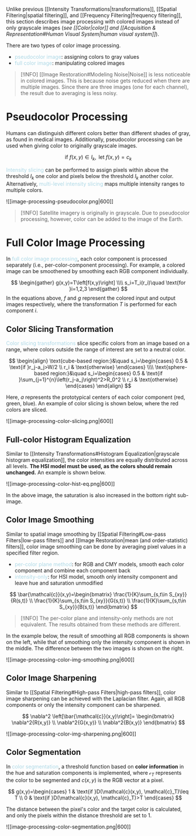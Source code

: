 Unlike previous [[Intensity Transformations|transformations]], [[Spatial Filtering|spatial filtering]], and [[Frequency Filtering|frequency filtering]], this section describes image processing with colored images instead of only grayscale images (*see [[Color|color]] and [[Acquisition & Representation#Human Visual System|human visual system]]*).

There are two types of color image processing.
- <span style = "color:lightblue">pseudocolor image</span>: assigning colors to gray values
- <span style = "color:lightblue">full color image</span>: manipulating colored images

> [!INFO]
> [[Image Restoration#Modeling Noise|Noise]] is less noticeable in colored images. This is because noise gets reduced when there are multiple images. Since there are three images (one for each channel), the result due to averaging is less noisy.

# Pseudocolor Processing
Humans can distinguish different colors better than different shades of gray, as found in medical images. Additionally, pseudocolor processing can be used when giving color to originally grayscale images.

$$\text{if }f(x,y)\in I_k,\text{ let }f(x,y)=c_k$$

<span style = "color:lightblue">Intensity slicing</span> can be performed to assign pixels within above the threshold $I_k$ one color and pixels below the threshold $I_k$ another color. Alternatively, <span style = "color:lightblue">multi-level intensity slicing</span> maps multiple intensity ranges to multiple colors.

![[image-processing-pseudocolor.png|600]]

> [!INFO]
> Satellite imagery is originally in grayscale. Due to pseudocolor processing, however, color can be added to the image of the Earth.

# Full Color Image Processing
In <span style = "color:lightblue">full color image processing</span>, each color component is processed separately (i.e., per-color-component processing). For example, a colored image can be smoothened by smoothing each RGB component individually.

$$
\begin{gather}
	g(x,y)=T\left[f(x,y)\right] \\\\
	s_i=T_i(r_i)\quad \text{for }i=1,2,3
\end{gather}
$$
In the equations above, $f$ and $g$ represent the colored input and output images respectively, where the transformation $T$ is performed for each component $i$.

## Color Slicing Transformation
<span style = "color:lightblue">Color slicing transformations</span> slice specific colors from an image based on a range, where colors outside the range of interest are set to a neutral color.

$$
\begin{align}
	\text{cube-based region:}&\quad
	s_i=\begin{cases}
		0.5 & \text{if }r_j-a_j>W/2 \\
		r_i & \text{otherwise}
	\end{cases} \\\\
	\text{sphere-based region:}&\quad 
	s_i=\begin{cases}
		0.5 & \text{if }\sum_{j=1}^{n}\left(r_j-a_j\right)^2>R_0^2 \\
		r_i & \text{otherwise}
	\end{cases}
\end{align}
$$

Here, $a$ represents the prototypical centers of each color component (red, green, blue). An example of color slicing is shown below, where the red colors are sliced.

![[image-processing-color-slicing.png|600]]

## Full-color Histogram Equalization
Similar to [[Intensity Transformations#Histogram Equalization|grayscale histogram equalization]], the color intensities are equally distributed across all levels. **The HSI model must be used, as the colors should remain unchanged.** An example is shown below.

![[image-processing-color-hist-eq.png|600]]

In the above image, the saturation is also increased in the bottom right sub-image.

## Color Image Smoothing
Similar to spatial image smoothing by [[Spatial Filtering#Low-pass Filters|low-pass filters]] and [[Image Restoration|mean (and order-statistic) filters]], color image smoothing can be done by averaging pixel values in a specified filter region.
- <span style = "color:lightblue">per-color plane method</span>: for RGB and CMY models, smooth each color component and combine each component back
- <span style = "color:lightblue">intensity-only</span>: for HSI model, smooth only intensity component and leave hue and saturation unmodified

$$
\bar{\mathcal{c}}(x,y)=\begin{bmatrix}
	\frac{1}{K}\sum_{s,t\in S_{xy}}{R(s,t)} \\
	\frac{1}{K}\sum_{s,t\in S_{xy}}{G(s,t)} \\
	\frac{1}{K}\sum_{s,t\in S_{xy}}{B(s,t)}
\end{bmatrix}
$$

> [!INFO]
> The per-color plane and intensity-only methods are not equivalent. The results obtained from these methods are different.

In the example below, the result of smoothing all RGB components is shown on the left, while that of smoothing only the intensity component is shown in the middle. The difference between the two images is shown on the right.

![[image-processing-color-img-smoothing.png|600]]

## Color Image Sharpening
Similar to [[Spatial Filtering#High-pass Filters|high-pass filters]], color image sharpening can be achieved with the Laplacian filter. Again, all RGB components or only the intensity component can be sharpened.

$$
\nabla^2 \left[\bar{\mathcal{c}}(x,y)\right]=
\begin{bmatrix}
	\nabla^2{R(x,y)} \\
	\nabla^2{G(x,y)} \\
	\nabla^2{B(x,y)}
\end{bmatrix}
$$

![[image-processing-color-img-sharpening.png|600]]

## Color Segmentation
In <span style = "color:lightblue">color segmentation</span>, a threshold function based on **color information** in the hue and saturation components is implemented, where $\mathcal{c}_T$ represents the color to be segmented and $c(x,y)$ is the RGB vector at a pixel.

$$
g(x,y)=\begin{cases}
	1 & \text{if }D(\mathcal{c}(x,y), \mathcal{c}_T)\leq T \\
	0 & \text{if }D(\mathcal{c}(x,y), \mathcal{c}_T)>T
\end{cases}
$$

The distance between the pixel's color and the target color is calculated, and only the pixels within the distance threshold are set to $1$.

![[image-processing-color-segmentation.png|600]]

